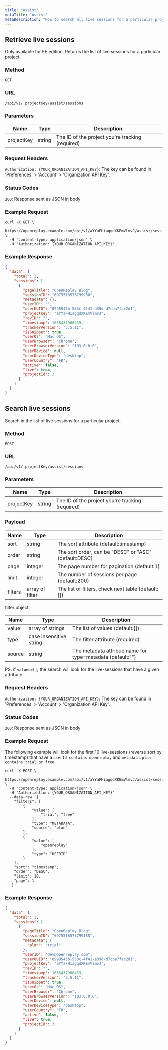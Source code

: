 ```yaml
---
title: "Assist"
metaTitle: "Assist"
metaDescription: "How to search all live sessions for a particular project."
---
```


## Retrieve live sessions

Only available for EE edition.
Returns the list of live sessions for a particular project.

### Method

`GET`

### URL

`/api/v1/:projectKey/assist/sessions`

### Parameters

| Name | Type | Description |
|----------|-------------|-------------|
| projectKey | string | The ID of the project you're tracking (required) |

### Request Headers

`Authorization: {YOUR_ORGANIZATION_API_KEY}`: The key can be found in 'Preferences' > 'Account' > 'Organization API
Key'.

### Status Codes

`200`: Response sent as JSON in body

### Example Request

```curl
curl -X GET \
  https://openreplay.example.com/api/v1/aYYaFHiagqdXKEmVlmvJ/assist/sessions \
  -H 'content-type: application/json' \
  -H 'Authorization: {YOUR_ORGANIZATION_API_KEY}'
```

### Example Response

```json
{
  "data": {
    "total": 1,
    "sessions": [
      {
        "pageTitle": "OpenReplay Blog",
        "sessionID": "6975518573799938",
        "metadata": {},
        "userID": "",
        "userUUID": "8998545b-553c-4f41-a39d-d7cba7fac2d1",
        "projectKey": "aYYaFHiagqdXKEmVlmvJ",
        "revID": "",
        "timestamp": 1656437966459,
        "trackerVersion": "3.5.11",
        "isSnippet": true,
        "userOs": "Mac OS",
        "userBrowser": "Chrome",
        "userBrowserVersion": "103.0.0.0",
        "userDevice": null,
        "userDeviceType": "desktop",
        "userCountry": "FR",
        "active": false,
        "live": true,
        "projectId": 3
      }
    ]
  }
}
```

## Search live sessions

Search in the list of live sessions for a particular project.

### Method

`POST`

### URL

`/api/v1/:projectKey/assist/sessions`

### Parameters

| Name | Type | Description |
|----------|-------------|-------------|
| projectKey | string | The ID of the project you're tracking (required) |

### Payload

| Name    | Type            | Description                                          |
|---------|-----------------|------------------------------------------------------|
| sort    | string          | The sort attribute (default:timestamp)               |
| order   | string          | The sort order, can be "DESC" or "ASC" (default:DESC) |
| page    | integer         | The page number for pagination (default:1)           |
| limit   | integer         | The number of sessions per page (default:200)        |
| filters | array of filter | The list of filters, check next table (default:[])   |

filter object:

| Name | Type | Description |
|---------|-----------------|------------------------------------------------------|
| value | array of strings | The list of values (default:[])         |
| type | case insensitive string | The filter attribute (required) |
| source | string | The metadata attribue name for type=metadata (default:"")           |

PS: if `values=[]`; the search will look for the live-sessions that have a given attribute.

### Request Headers

`Authorization: {YOUR_ORGANIZATION_API_KEY}`: The key can be found in 'Preferences' > 'Account' > 'Organization API
Key'.

### Status Codes

`200`: Response sent as JSON in body

### Example Request

The following example will look for the first 10 live-sessions (reverse sort by timestamp) that have
a `userId contains openreplay` and `metadata.plan contains trial or free`

```curl
curl -X POST \
  https://openreplay.example.com/api/v1/aYYaFHiagqdXKEmVlmvJ/assist/sessions \
  -H 'content-type: application/json' \
  -H 'Authorization: {YOUR_ORGANIZATION_API_KEY}'
  --data-raw '{
    "filters": [
        {
            "value": [
                "trial", "free"
            ],
            "type": "METADATA",
            "source": "plan"
        },
        {
            "value": [
                "openreplay"
            ],
            "type": "USERID"
        }
    ],
    "sort": "timestamp",
    "order": "DESC",
    "limit": 10,
    "page": 1
   }'
```

### Example Response

```json
{
  "data": {
    "total": 1,
    "sessions": [
      {
        "pageTitle": "OpenReplay Blog",
        "sessionID": "6975518573799185",
        "metadata": {
          "plan": "trial"
        },
        "userID": "dev@openreplay.com",
        "userUUID": "8998545b-553c-4f41-a39d-d7cba7fac2d1",
        "projectKey": "aYYaFHiagqdXKEmVlmvJ",
        "revID": "",
        "timestamp": 1656437966459,
        "trackerVersion": "3.5.11",
        "isSnippet": true,
        "userOs": "Mac OS",
        "userBrowser": "Chrome",
        "userBrowserVersion": "103.0.0.0",
        "userDevice": null,
        "userDeviceType": "desktop",
        "userCountry": "FR",
        "active": false,
        "live": true,
        "projectId": 3
      }
    ]
  }
}
```

